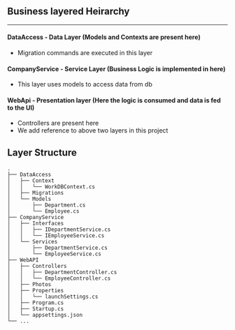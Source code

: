 ## Business layered Heirarchy
---

#### DataAccess - Data Layer (Models and Contexts are present here)
  - Migration commands are executed in this layer
#### CompanyService - Service Layer (Business Logic is implemented in here)
  - This layer uses models to access data from db
#### WebApi - Presentation layer (Here the logic is consumed and data is fed to the UI)
  - Controllers are present here
  - We add reference to above two layers in this project 

## Layer Structure

>


    .
    ├── DataAccess
    │   ├── Context
    │   │   └── WorkDBContext.cs                   
    │   ├── Migrations
    │   └── Models
    │       ├── Department.cs
    │       └── Employee.cs
    ├── CompanyService
    │   ├── Interfaces
    │   │   ├── IDepartmentService.cs
    │   │   └── IEmployeeService.cs
    │   └── Services 
    │       ├── DepartmentService.cs
    │       └── EmployeeService.cs
    ├── WebAPI                  
    │   ├── Controllers
    │   │   ├── DepartmentController.cs
    │   │   └── EmployeeController.cs
    │   ├── Photos 
    │   ├── Properties 
    │   │   └── launchSettings.cs
    │   ├── Program.cs
    │   ├── Startup.cs      
    │   └── appsettings.json               
    └── ...
